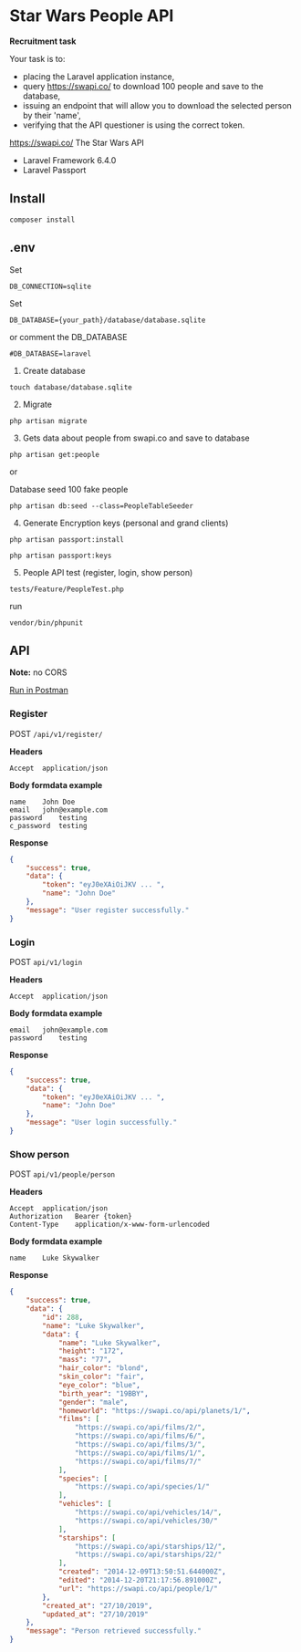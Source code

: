 
# Star Wars People API

**Recruitment task**

Your task is to:
- placing the Laravel application instance,
- query https://swapi.co/ to download 100 people and save to the database,
- issuing an endpoint that will allow you to download the selected person by their 'name',
- verifying that the API questioner is using the correct token.

https://swapi.co/ The Star Wars API

* Laravel Framework 6.4.0
* Laravel Passport

## Install

```
composer install
```

## .env

Set
```
DB_CONNECTION=sqlite
```

Set
```
DB_DATABASE={your_path}/database/database.sqlite 
```

or comment the DB_DATABASE
```
#DB_DATABASE=laravel
```

1. Create database
```
touch database/database.sqlite
```

2. Migrate
```
php artisan migrate
```

3. Gets data about people from swapi.co and save to database
```
php artisan get:people 
```

or

Database seed 100 fake people
```
php artisan db:seed --class=PeopleTableSeeder
```

4. Generate Encryption keys (personal and grand clients) 

```
php artisan passport:install
```

```
php artisan passport:keys
```

5. People API test (register, login, show person)

```
tests/Feature/PeopleTest.php
```

run
```
vendor/bin/phpunit
```

## API
**Note:** no CORS

[Run in Postman](https://documenter.getpostman.com/view/9284827/SVzxagP1?version=latest)


### Register

POST `/api/v1/register/`

**Headers**
```
Accept	application/json
```

**Body formdata example**
```
name	John Doe
email	john@example.com
password	testing
c_password	testing
```

**Response**

```json
{
    "success": true,
    "data": {
        "token": "eyJ0eXAiOiJKV ... ",
        "name": "John Doe"
    },
    "message": "User register successfully."
}
```

### Login
POST `api/v1/login`

**Headers**
```
Accept	application/json
```

**Body formdata example**
```
email	john@example.com
password	testing
```

**Response**

```json
{
    "success": true,
    "data": {
        "token": "eyJ0eXAiOiJKV ... ",
        "name": "John Doe"
    },
    "message": "User login successfully."
}
```

### Show person
POST `api/v1/people/person`

**Headers**
```
Accept	application/json
Authorization	Bearer {token}
Content-Type    application/x-www-form-urlencoded
```

**Body formdata example**
```
name	Luke Skywalker
```

**Response**

```json
{
    "success": true,
    "data": {
        "id": 288,
        "name": "Luke Skywalker",
        "data": {
            "name": "Luke Skywalker",
            "height": "172",
            "mass": "77",
            "hair_color": "blond",
            "skin_color": "fair",
            "eye_color": "blue",
            "birth_year": "19BBY",
            "gender": "male",
            "homeworld": "https://swapi.co/api/planets/1/",
            "films": [
                "https://swapi.co/api/films/2/",
                "https://swapi.co/api/films/6/",
                "https://swapi.co/api/films/3/",
                "https://swapi.co/api/films/1/",
                "https://swapi.co/api/films/7/"
            ],
            "species": [
                "https://swapi.co/api/species/1/"
            ],
            "vehicles": [
                "https://swapi.co/api/vehicles/14/",
                "https://swapi.co/api/vehicles/30/"
            ],
            "starships": [
                "https://swapi.co/api/starships/12/",
                "https://swapi.co/api/starships/22/"
            ],
            "created": "2014-12-09T13:50:51.644000Z",
            "edited": "2014-12-20T21:17:56.891000Z",
            "url": "https://swapi.co/api/people/1/"
        },
        "created_at": "27/10/2019",
        "updated_at": "27/10/2019"
    },
    "message": "Person retrieved successfully."
}
```

